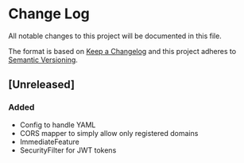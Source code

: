 # Change Log
All notable changes to this project will be documented in this file.

The format is based on [Keep a Changelog](http://keepachangelog.com/)
and this project adheres to [Semantic Versioning](http://semver.org/).

## [Unreleased]
### Added
- Config to handle YAML
- CORS mapper to simply allow only registered domains
- ImmediateFeature
- SecurityFilter for JWT tokens

